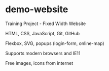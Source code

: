 # demo-website

Training Project - Fixed Width Website

HTML, CSS, JavaScript, Git, GitHub

Flexbox, SVG, popups (login-form, online-map)

Supports modern browsers and IE11

Free images, icons from internet
